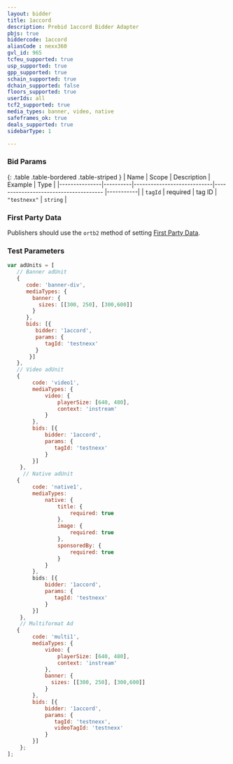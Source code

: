 ```yaml
---
layout: bidder
title: 1accord
description: Prebid 1accord Bidder Adapter
pbjs: true
biddercode: 1accord
aliasCode : nexx360
gvl_id: 965
tcfeu_supported: true
usp_supported: true
gpp_supported: true
schain_supported: true
dchain_supported: false
floors_supported: true
userIds: all
tcf2_supported: true
media_types: banner, video, native
safeframes_ok: true
deals_supported: true
sidebarType: 1

---
```


### Bid Params

{: .table .table-bordered .table-striped }
| Name          | Scope    | Description                | Example                                   | Type      |
|---------------|----------|----------------------------|--------------------------------------     |-----------|
| `tagId`       | required | tag ID                     | `"testnexx"`                              | `string`  |

### First Party Data

Publishers should use the `ortb2` method of setting [First Party Data](https://docs.prebid.org/features/firstPartyData.html).

### Test Parameters

```javascript
var adUnits = [
   // Banner adUnit
   {
      code: 'banner-div',
      mediaTypes: {
        banner: {
          sizes: [[300, 250], [300,600]]
        }
      },
      bids: [{
         bidder: '1accord',
         params: {
            tagId: 'testnexx'
         }
       }]
   },
   // Video adUnit
   {
        code: 'video1',
        mediaTypes: {
            video: {
                playerSize: [640, 480],
                context: 'instream'
            }
        },
        bids: [{
            bidder: '1accord',
            params: {
               tagId: 'testnexx'
            }
        }]
    },
     // Native adUnit
   {
        code: 'native1',
        mediaTypes:
            native: {
                title: {
                    required: true
                },
                image: {
                    required: true
                },
                sponsoredBy: {
                    required: true
                }
            }
        },
        bids: [{
            bidder: '1accord',
            params: {
               tagId: 'testnexx'
            }
        }]
    },
    // Multiformat Ad
   {
        code: 'multi1',
        mediaTypes: {
            video: {
                playerSize: [640, 480],
                context: 'instream'
            },
            banner: {
              sizes: [[300, 250], [300,600]]
            }
        },
        bids: [{
            bidder: '1accord',
            params: {
               tagId: 'testnexx',
               videoTagId: 'testnexx'
            }
        }]
    };
];
```

